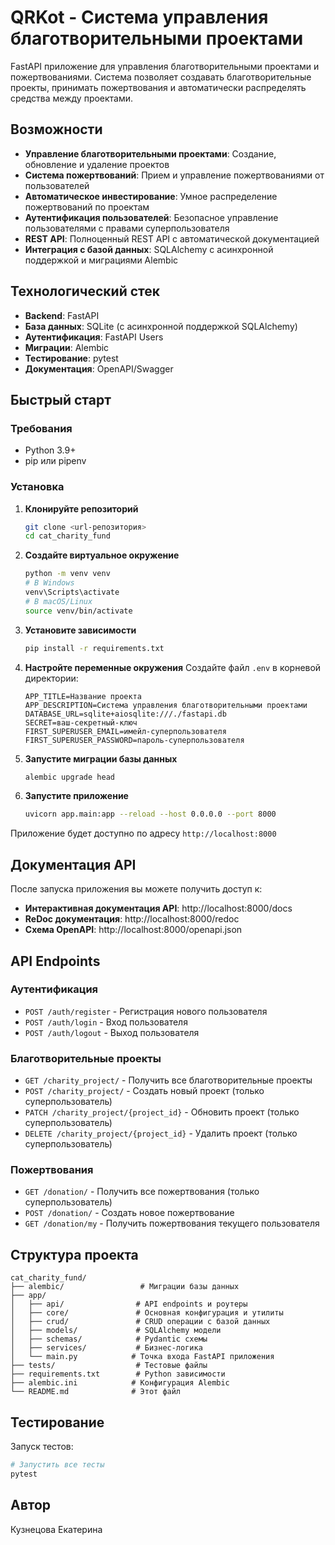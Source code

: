 # QRKot - Система управления благотворительными проектами

FastAPI приложение для управления благотворительными проектами и пожертвованиями. Система позволяет создавать благотворительные проекты, принимать пожертвования и автоматически распределять средства между проектами.

## Возможности

- **Управление благотворительными проектами**: Создание, обновление и удаление проектов
- **Система пожертвований**: Прием и управление пожертвованиями от пользователей
- **Автоматическое инвестирование**: Умное распределение пожертвований по проектам
- **Аутентификация пользователей**: Безопасное управление пользователями с правами суперпользователя
- **REST API**: Полноценный REST API с автоматической документацией
- **Интеграция с базой данных**: SQLAlchemy с асинхронной поддержкой и миграциями Alembic

## Технологический стек

- **Backend**: FastAPI
- **База данных**: SQLite (с асинхронной поддержкой SQLAlchemy)
- **Аутентификация**: FastAPI Users
- **Миграции**: Alembic
- **Тестирование**: pytest
- **Документация**: OpenAPI/Swagger

## Быстрый старт

### Требования

- Python 3.9+
- pip или pipenv

### Установка

1. **Клонируйте репозиторий**

   ```bash
   git clone <url-репозитория>
   cd cat_charity_fund
   ```

2. **Создайте виртуальное окружение**

   ```bash
   python -m venv venv
   # В Windows
   venv\Scripts\activate
   # В macOS/Linux
   source venv/bin/activate
   ```

3. **Установите зависимости**

   ```bash
   pip install -r requirements.txt
   ```

4. **Настройте переменные окружения**
   Создайте файл `.env` в корневой директории:

   ```env
   APP_TITLE=Название проекта
   APP_DESCRIPTION=Система управления благотворительными проектами
   DATABASE_URL=sqlite+aiosqlite:///./fastapi.db
   SECRET=ваш-секретный-ключ
   FIRST_SUPERUSER_EMAIL=имейл-суперпользователя
   FIRST_SUPERUSER_PASSWORD=пароль-суперпользователя
   ```

5. **Запустите миграции базы данных**

   ```bash
   alembic upgrade head
   ```

6. **Запустите приложение**
   ```bash
   uvicorn app.main:app --reload --host 0.0.0.0 --port 8000
   ```

Приложение будет доступно по адресу `http://localhost:8000`

## Документация API

После запуска приложения вы можете получить доступ к:

- **Интерактивная документация API**: http://localhost:8000/docs
- **ReDoc документация**: http://localhost:8000/redoc
- **Схема OpenAPI**: http://localhost:8000/openapi.json

## API Endpoints

### Аутентификация

- `POST /auth/register` - Регистрация нового пользователя
- `POST /auth/login` - Вход пользователя
- `POST /auth/logout` - Выход пользователя

### Благотворительные проекты

- `GET /charity_project/` - Получить все благотворительные проекты
- `POST /charity_project/` - Создать новый проект (только суперпользователь)
- `PATCH /charity_project/{project_id}` - Обновить проект (только суперпользователь)
- `DELETE /charity_project/{project_id}` - Удалить проект (только суперпользователь)

### Пожертвования

- `GET /donation/` - Получить все пожертвования (только суперпользователь)
- `POST /donation/` - Создать новое пожертвование
- `GET /donation/my` - Получить пожертвования текущего пользователя

## Структура проекта

```
cat_charity_fund/
├── alembic/                 # Миграции базы данных
├── app/
│   ├── api/                # API endpoints и роутеры
│   ├── core/               # Основная конфигурация и утилиты
│   ├── crud/               # CRUD операции с базой данных
│   ├── models/             # SQLAlchemy модели
│   ├── schemas/            # Pydantic схемы
│   ├── services/           # Бизнес-логика
│   └── main.py            # Точка входа FastAPI приложения
├── tests/                  # Тестовые файлы
├── requirements.txt        # Python зависимости
├── alembic.ini            # Конфигурация Alembic
└── README.md              # Этот файл
```

## Тестирование

Запуск тестов:

```bash
# Запустить все тесты
pytest
```

## Автор

Кузнецова Екатерина
